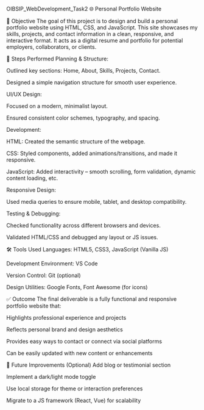 OIBSIP_WebDevelopment_Task2
🌐 Personal Portfolio Website

📌 Objective The goal of this project is to design and build a personal portfolio website using HTML, CSS, and JavaScript. This site showcases my skills, projects, and contact information in a clean, responsive, and interactive format. It acts as a digital resume and portfolio for potential employers, collaborators, or clients.

🧭 Steps Performed Planning & Structure:

Outlined key sections: Home, About, Skills, Projects, Contact.

Designed a simple navigation structure for smooth user experience.

UI/UX Design:

Focused on a modern, minimalist layout.

Ensured consistent color schemes, typography, and spacing.

Development:

HTML: Created the semantic structure of the webpage.

CSS: Styled components, added animations/transitions, and made it responsive.

JavaScript: Added interactivity – smooth scrolling, form validation, dynamic content loading, etc.

Responsive Design:

Used media queries to ensure mobile, tablet, and desktop compatibility.

Testing & Debugging:

Checked functionality across different browsers and devices.

Validated HTML/CSS and debugged any layout or JS issues.

🛠️ Tools Used Languages: HTML5, CSS3, JavaScript (Vanilla JS)

Development Environment: VS Code

Version Control: Git (optional)

Design Utilities: Google Fonts, Font Awesome (for icons)

✅ Outcome The final deliverable is a fully functional and responsive portfolio website that:

Highlights professional experience and projects

Reflects personal brand and design aesthetics

Provides easy ways to contact or connect via social platforms

Can be easily updated with new content or enhancements

📌 Future Improvements (Optional) Add blog or testimonial section

Implement a dark/light mode toggle

Use local storage for theme or interaction preferences

Migrate to a JS framework (React, Vue) for scalability
